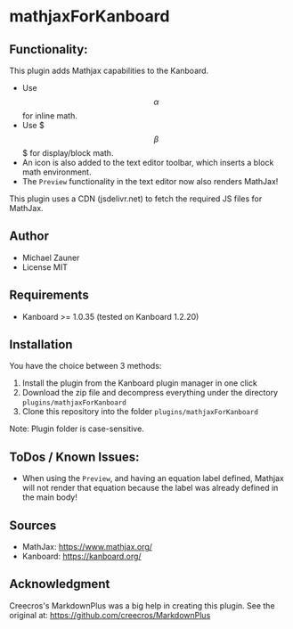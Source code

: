 mathjaxForKanboard
==============================

Functionality:
--------------

This plugin adds Mathjax capabilities to the Kanboard.

- Use $$ \alpha $$ for inline math.
- Use $$$ \beta $$$ for display/block math.
- An icon is also added to the text editor toolbar, which inserts a block math environment.
- The `Preview` functionality in the text editor now also renders MathJax!


This plugin uses a CDN (jsdelivr.net) to fetch the required JS files for MathJax.


Author
------

- Michael Zauner
- License MIT

Requirements
------------

- Kanboard >= 1.0.35 (tested on Kanboard 1.2.20)

Installation
------------

You have the choice between 3 methods:

1. Install the plugin from the Kanboard plugin manager in one click
2. Download the zip file and decompress everything under the directory `plugins/mathjaxForKanboard`
3. Clone this repository into the folder `plugins/mathjaxForKanboard`

Note: Plugin folder is case-sensitive.


ToDos / Known Issues:
-----

- When using the `Preview`, and having an equation label defined, Mathjax will not render that equation because the label was already defined in the main body!


Sources
------

- MathJax: https://www.mathjax.org/
- Kanboard: https://kanboard.org/


Acknowledgment
-----
Creecros's MarkdownPlus was a big help in creating this plugin. See the original at: https://github.com/creecros/MarkdownPlus